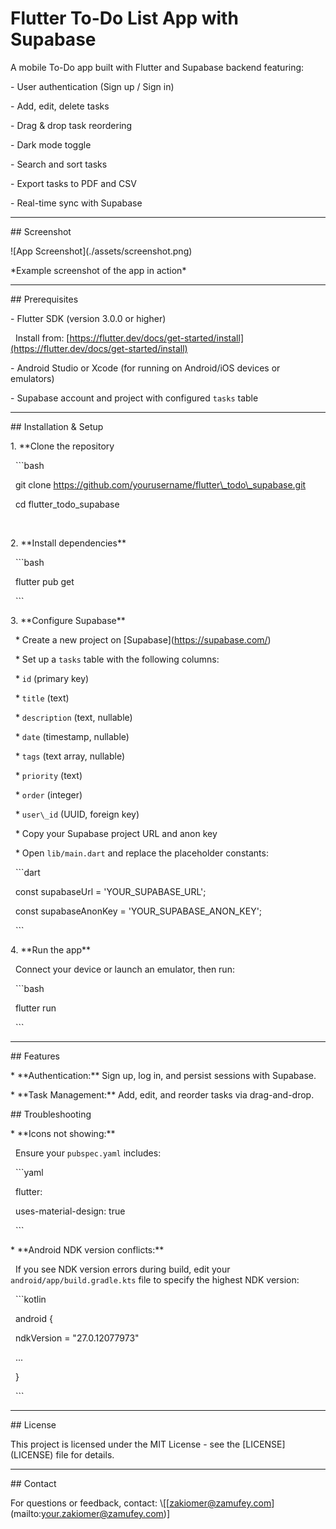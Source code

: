 # Flutter To-Do List App with Supabase



A mobile To-Do app built with Flutter and Supabase backend featuring:



\- User authentication (Sign up / Sign in)

\- Add, edit, delete tasks

\- Drag \& drop task reordering

\- Dark mode toggle

\- Search and sort tasks

\- Export tasks to PDF and CSV

\- Real-time sync with Supabase



---



\## Screenshot



!\[App Screenshot](./assets/screenshot.png)  

\*Example screenshot of the app in action\*



---



\## Prerequisites



\- Flutter SDK (version 3.0.0 or higher)  

&nbsp; Install from: \[https://flutter.dev/docs/get-started/install](https://flutter.dev/docs/get-started/install)

\- Android Studio or Xcode (for running on Android/iOS devices or emulators)

\- Supabase account and project with configured `tasks` table



---



\## Installation \& Setup



1\. \*\*Clone the repository

&nbsp;  ```bash

&nbsp;  git clone https://github.com/yourusername/flutter\_todo\_supabase.git

&nbsp;  cd flutter\_todo\_supabase

&nbsp;  

2\. \*\*Install dependencies\*\*



&nbsp;  ```bash

&nbsp;  flutter pub get

&nbsp;  ```



3\. \*\*Configure Supabase\*\*



&nbsp;  \* Create a new project on \[Supabase](https://supabase.com/)

&nbsp;  \* Set up a `tasks` table with the following columns:



&nbsp;    \* `id` (primary key)

&nbsp;    \* `title` (text)

&nbsp;    \* `description` (text, nullable)

&nbsp;    \* `date` (timestamp, nullable)

&nbsp;    \* `tags` (text array, nullable)

&nbsp;    \* `priority` (text)

&nbsp;    \* `order` (integer)

&nbsp;    \* `user\_id` (UUID, foreign key)

&nbsp;  \* Copy your Supabase project URL and anon key

&nbsp;  \* Open `lib/main.dart` and replace the placeholder constants:



&nbsp;  ```dart

&nbsp;  const supabaseUrl = 'YOUR\_SUPABASE\_URL';

&nbsp;  const supabaseAnonKey = 'YOUR\_SUPABASE\_ANON\_KEY';

&nbsp;  ```



4\. \*\*Run the app\*\*



&nbsp;  Connect your device or launch an emulator, then run:



&nbsp;  ```bash

&nbsp;  flutter run

&nbsp;  ```



---



\## Features



\* \*\*Authentication:\*\* Sign up, log in, and persist sessions with Supabase.

\* \*\*Task Management:\*\* Add, edit, and reorder tasks via drag-and-drop.



\## Troubleshooting



\* \*\*Icons not showing:\*\*

&nbsp; Ensure your `pubspec.yaml` includes:



&nbsp; ```yaml

&nbsp; flutter:

&nbsp;   uses-material-design: true

&nbsp; ```



\* \*\*Android NDK version conflicts:\*\*

&nbsp; If you see NDK version errors during build, edit your `android/app/build.gradle.kts` file to specify the highest NDK version:



&nbsp; ```kotlin

&nbsp; android {

&nbsp;     ndkVersion = "27.0.12077973"

&nbsp;     ...

&nbsp; }

&nbsp; ```



---



\## License



This project is licensed under the MIT License - see the \[LICENSE](LICENSE) file for details.



---



\## Contact



For questions or feedback, contact: \\\[\[zakiomer@zamufey.com](mailto:your.zakiomer@zamufey.com)]




